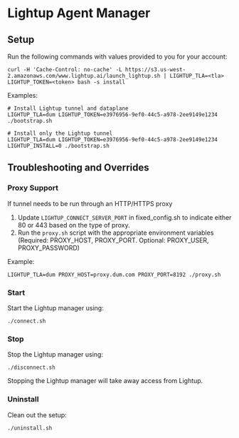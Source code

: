 # Lightup Agent Manager

## Setup

Run the following commands with values provided to you for your account:

```
curl -H 'Cache-Control: no-cache' -L https://s3.us-west-2.amazonaws.com/www.lightup.ai/launch_lightup.sh | LIGHTUP_TLA=<tla> LIGHTUP_TOKEN=<token> bash -s install
```

Examples:

```
# Install Lightup tunnel and dataplane
LIGHTUP_TLA=dum LIGHTUP_TOKEN=e3976956-9ef0-44c5-a978-2ee9149e1234 ./bootstrap.sh

# Install only the Lightup tunnel
LIGHTUP_TLA=dum LIGHTUP_TOKEN=e3976956-9ef0-44c5-a978-2ee9149e1234 LIGHTUP_INSTALL=0 ./bootstrap.sh
```

## Troubleshooting and Overrides

### Proxy Support

If tunnel needs to be run through an HTTP/HTTPS proxy

1. Update `LIGHTUP_CONNECT_SERVER_PORT` in fixed_config.sh to indicate either 80 or 443 based on the type of proxy.
2. Run the `proxy.sh` script with the appropriate environment variables (Required: PROXY_HOST, PROXY_PORT. Optional: PROXY_USER, PROXY_PASSWORD)

Example:
```
LIGHTUP_TLA=dum PROXY_HOST=proxy.dum.com PROXY_PORT=8192 ./proxy.sh
```

### Start

Start the Lightup manager using:

```
./connect.sh
```

### Stop

Stop the Lightup manager using:

```
./disconnect.sh
```

Stopping the Lightup manager will take away access from Lightup.


### Uninstall

Clean out the setup:

```
./uninstall.sh
```
